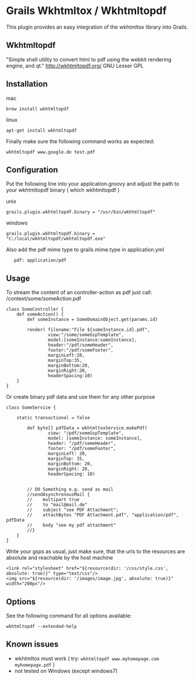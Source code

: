 Grails Wkhtmltox / Wkhtmltopdf 
=========================

This plugin provides an easy integration of the wkhtmltox library into Grails.

Wkhtmltopdf
----------------
"Simple shell utility to convert html to pdf using the webkit rendering engine, and qt."
http://wkhtmltopdf.org/
GNU Lesser GPL

Installation
----------------

mac

    brew install wkhtmltopdf

linux

    apt-get install wkhtmltopdf

Finally make sure the following command works as expected:

    wkhtmltopdf www.google.de test.pdf
    

Configuration
----------------

Put the following line into your application.groovy and adjust the path to your wkhtmltopdf binary ( which wkhtmltopdf )

unix

    grails.plugin.wkhtmltopdf.binary = "/usr/bin/wkhtmltopdf"
    
windows
    
    grails.plugin.wkhtmltopdf.binary = "C:/local/wkhtmltopdf/wkhtmltopdf.exe"
    

Also add the pdf mime type to grails.mime.type in application.yml

       pdf: application/pdf


Usage
----------------

To stream the content of an controller-action as pdf just call: /context/some/someAction.pdf

    class SomeController {
        def someAction() {
            def someInstance = SomeDomainObject.get(params.id)
    
            render( filename:"File ${someInstance.id}.pdf",
                    view:"/some/someGspTemplate",
                    model:[someInstance:someInstance],
                    header:"/pdf/someHeader",
                    footer:"/pdf/someFooter",
                    marginLeft:20,
                    marginTop:35,
                    marginBottom:20,
                    marginRight:20,
                    headerSpacing:10)
        }
    }

Or create binary pdf data and use them for any other purpose

    class SomeService {

        static transactional = false

            def byte[] pdfData = wkhtmltoxService.makePdf(
                    view: "/pdf/someGspTemplate",
                    model: [someInstance: someInstance],
                    header: "/pdf/someHeader",
                    footer: "/pdf/someFooter",
                    marginLeft: 20,
                    marginTop: 35,
                    marginBottom: 20,
                    marginRight: 20,
                    headerSpacing: 10)


            // DO Something e.g. send as mail
            //sendAsynchronousMail {
            //    multipart true
            //    to "mail@mail.de"
            //    subject "see PDF Attachment";
            //    attachBytes "PDF Attachment.pdf", "application/pdf", pdfData
            //    body "see my pdf attachment"
            //}
        }
    }

Write your gsps as usual, just make sure, that the urls to the resources are absolute and reachable by the host machine

    <link rel="stylesheet" href="${resource(dir: '/css/style.css', absolute: true)}" type="text/css"/>
    <img src="${resource(dir: '/images/image.jpg', absolute: true)}" width="200px"/>

Options
----------------

See the following command for all options available:

    wkhtmltopdf --extended-help	

Known issues
----------------

* wkhtmltox must work ( try: `wkhtmltopdf www.myhomepage.com myhomepage.pdf` )
* not tested on Windows (except windows7)
